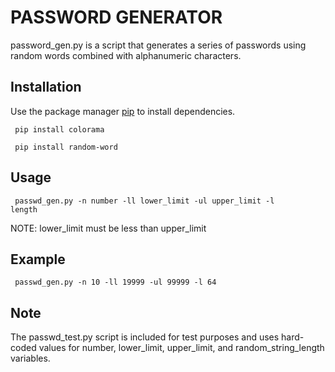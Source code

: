 # PASSWORD GENERATOR 

password_gen.py is a script that generates a series of passwords using random words combined with alphanumeric characters. 

## Installation 

Use the package manager [pip](https://pip.pypa.io/en/stable/) to install dependencies. 

<code> pip install colorama </code>

<code> pip install random-word </code>

## Usage

<code> passwd_gen.py -n number -ll lower_limit -ul upper_limit -l length </code>
                     
NOTE: lower_limit must be less than upper_limit 

## Example 

<code> passwd_gen.py -n 10 -ll 19999 -ul 99999 -l 64 </code>

## Note

The passwd_test.py script is included for test purposes and uses hard-coded values for number, lower_limit, upper_limit, and random_string_length variables. 
